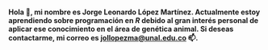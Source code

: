 #### Hola 👋, mi nombre es Jorge Leonardo López Martínez. Actualmente estoy aprendiendo sobre programación en _R_ debido al gran interés personal de aplicar ese conocimiento en el área de genética animal. Si deseas contactarme, mi correo es jollopezma@unal.edu.co 📫.

<!--
**Leo4Luffy/Leo4Luffy** is a ✨ _special_ ✨ repository because its `README.md` (this file) appears on your GitHub profile.

Here are some ideas to get you started:

- 🔭 I’m currently working on ...
- 🌱 I’m currently learning ...
- 👯 I’m looking to collaborate on ...
- 🤔 I’m looking for help with ...
- 💬 Ask me about ...
- 📫 How to reach me: ...
- 😄 Pronouns: ...
- ⚡ Fun fact: ...
-->
